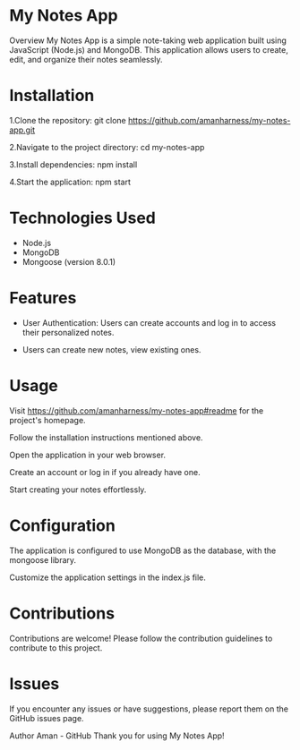 # My Notes App

Overview
My Notes App is a simple note-taking web application built using JavaScript (Node.js) and MongoDB. This application allows users to create, edit, and organize their notes seamlessly.

# Installation 
1.Clone the repository:
git clone https://github.com/amanharness/my-notes-app.git

2.Navigate to the project directory:
cd my-notes-app

3.Install dependencies:
npm install

4.Start the application:
npm start

# Technologies Used
* Node.js
* MongoDB
* Mongoose (version 8.0.1)

# Features

* User Authentication: Users can create accounts and log in to access their personalized notes.
  
* Users can create new notes, view existing ones.

# Usage

Visit https://github.com/amanharness/my-notes-app#readme for the project's homepage.

Follow the installation instructions mentioned above.

Open the application in your web browser.

Create an account or log in if you already have one.

Start creating your notes effortlessly.

# Configuration
The application is configured to use MongoDB as the database, with the mongoose library.

Customize the application settings in the index.js file.

# Contributions
Contributions are welcome! Please follow the contribution guidelines to contribute to this project.

# Issues
If you encounter any issues or have suggestions, please report them on the GitHub issues page.

Author
Aman - GitHub
Thank you for using My Notes App!
